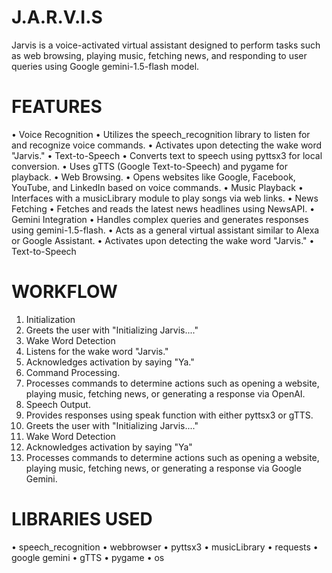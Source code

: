 # J.A.R.V.I.S

Jarvis is a voice-activated virtual assistant designed to perform tasks such as web 
browsing, playing music, fetching news, and responding to user queries using Google gemini-1.5-flash model.

# FEATURES
• Voice Recognition
• Utilizes the speech_recognition library to listen for and recognize voice commands.
• Activates upon detecting the wake word "Jarvis."
• Text-to-Speech
• Converts text to speech using pyttsx3 for local conversion.
• Uses gTTS (Google Text-to-Speech) and pygame for playback.
• Web Browsing.
• Opens websites like Google, Facebook, YouTube, and LinkedIn based on voice 
commands.
• Music Playback
• Interfaces with a musicLibrary module to play songs via web links.
• News Fetching
• Fetches and reads the latest news headlines using NewsAPI.
• Gemini Integration
• Handles complex queries and generates responses using gemini-1.5-flash.
• Acts as a general virtual assistant similar to Alexa or Google Assistant.
• Activates upon detecting the wake word "Jarvis."
• Text-to-Speech

# WORKFLOW
1. Initialization
2. Greets the user with "Initializing Jarvis...."
3. Wake Word Detection
4. Listens for the wake word "Jarvis."
5. Acknowledges activation by saying "Ya."
6. Command Processing.
7. Processes commands to determine actions such as opening a website, playing 
music, fetching news, or generating a response via OpenAI.
8. Speech Output.
9. Provides responses using speak function with either pyttsx3 or gTTS.
10. Greets the user with "Initializing Jarvis...."
11. Wake Word Detection
12. Acknowledges activation by saying "Ya"
13. Processes commands to determine actions such as opening a website, playing music, fetching news, or generating a response via Google Gemini.

# LIBRARIES USED
• speech_recognition
• webbrowser
• pyttsx3
• musicLibrary
• requests
• google gemini
• gTTS
• pygame
• os
